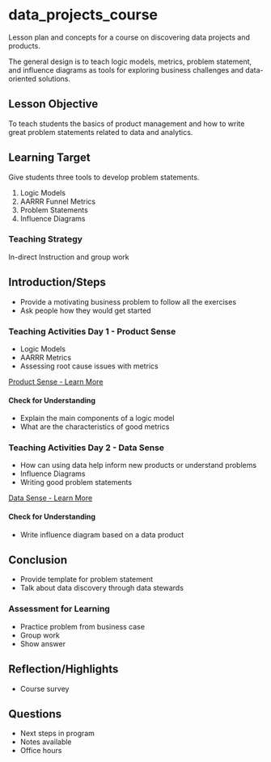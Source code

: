 # data_projects_course
Lesson plan and concepts for a course on discovering data projects and products. 

The general design is to teach logic models, metrics, problem statement, and influence diagrams as tools for exploring business challenges and data-oriented solutions. 

## Lesson Objective 
To teach students the basics of product management and how to write great problem statements related to data and analytics. 

## Learning Target 
Give students three tools to develop problem statements. 
1. Logic Models 
2. AARRR Funnel Metrics  
3. Problem Statements 
4. Influence Diagrams 

### Teaching Strategy 
In-direct Instruction and group work 

## Introduction/Steps 
- Provide a motivating business problem to follow all the exercises 
- Ask people how they would get started 

### Teaching Activities Day 1 - Product Sense 
- Logic Models 
- AARRR Metrics 
- Assessing root cause issues with metrics  

[Product Sense - Learn More](https://github.com/skeller01/data_projects_course/blob/main/product.md)  

#### Check for Understanding 
- Explain the main components of a logic model 
- What are the characteristics of good metrics 

### Teaching Activities Day 2 - Data Sense 
- How can using data help inform new products or understand problems  
- Influence Diagrams 
- Writing good problem statements 

[Data Sense - Learn More](https://github.com/skeller01/data_projects_course/blob/main/data.md)

#### Check for Understanding 
- Write influence diagram based on a data product 

## Conclusion 
- Provide template for problem statement 
- Talk about data discovery through data stewards 

### Assessment for Learning 
- Practice problem from business case 
- Group work 
- Show answer 

## Reflection/Highlights 
- Course survey 

## Questions
- Next steps in program 
- Notes available 
- Office hours 